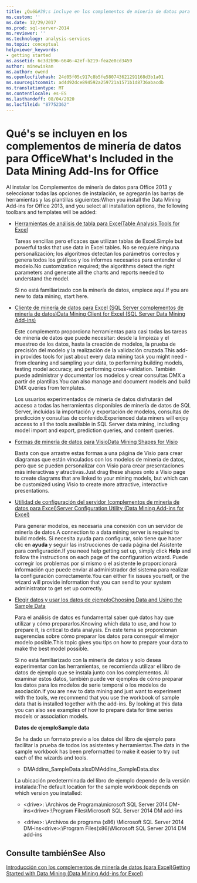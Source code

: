 ```yaml
---
title: ¿Qué&#39;s incluye en los complementos de minería de datos para Office? | Microsoft Docs
ms.custom: ''
ms.date: 12/29/2017
ms.prod: sql-server-2014
ms.reviewer: ''
ms.technology: analysis-services
ms.topic: conceptual
helpviewer_keywords:
- getting started
ms.assetid: 6c3d2b96-6646-42ef-b219-fea2e0cd3459
author: minewiskan
ms.author: owend
ms.openlocfilehash: 24d05f05c917c8b5fe580743621291168d3b1a01
ms.sourcegitcommit: ad4d92dce894592a259721a1571b1d8736abacdb
ms.translationtype: MT
ms.contentlocale: es-ES
ms.lasthandoff: 08/04/2020
ms.locfileid: "87752362"
---
```

# <a name="what39s-included-in-the-data-mining-add-ins-for-office"></a><span data-ttu-id="ec47f-102">Qué&#39;s se incluyen en los complementos de minería de datos para Office</span><span class="sxs-lookup"><span data-stu-id="ec47f-102">What&#39;s Included in the Data Mining Add-Ins for Office</span></span>
  <span data-ttu-id="ec47f-103">Al instalar los Complementos de minería de datos para Office 2013 y seleccionar todas las opciones de instalación, se agregarán las barras de herramientas y las plantillas siguientes:</span><span class="sxs-lookup"><span data-stu-id="ec47f-103">When you install the Data Mining Add-ins for Office 2013, and you select all installation options, the following toolbars and templates will be added:</span></span>  
  
-   [<span data-ttu-id="ec47f-104">Herramientas de análisis de tabla para Excel</span><span class="sxs-lookup"><span data-stu-id="ec47f-104">Table Analysis Tools for Excel</span></span>](table-analysis-tools-for-excel.md)  
  
     <span data-ttu-id="ec47f-105">Tareas sencillas pero eficaces que utilizan tablas de Excel.</span><span class="sxs-lookup"><span data-stu-id="ec47f-105">Simple but powerful tasks that use data in Excel tables.</span></span> <span data-ttu-id="ec47f-106">No se requiere ninguna personalización; los algoritmos detectan los parámetros correctos y genera todos los gráficos y los informes necesarios para entender el modelo.</span><span class="sxs-lookup"><span data-stu-id="ec47f-106">No customization required; the algorithms detect the right parameters and generate all the charts and reports needed to understand the model.</span></span>  
  
     <span data-ttu-id="ec47f-107">Si no está familiarizado con la minería de datos, empiece aquí.</span><span class="sxs-lookup"><span data-stu-id="ec47f-107">If you are new to data mining, start here.</span></span>  
  
-   [<span data-ttu-id="ec47f-108">Cliente de minería de datos para Excel &#40;SQL Server complementos de minería de datos&#41;</span><span class="sxs-lookup"><span data-stu-id="ec47f-108">Data Mining Client for Excel &#40;SQL Server Data Mining Add-ins&#41;</span></span>](data-mining-client-for-excel-sql-server-data-mining-add-ins.md)  
  
     <span data-ttu-id="ec47f-109">Este complemento proporciona herramientas para casi todas las tareas de minería de datos que puede necesitar: desde la limpieza y el muestreo de los datos, hasta la creación de modelos, la prueba de precisión del modelo y la realización de la validación cruzada.</span><span class="sxs-lookup"><span data-stu-id="ec47f-109">This add-in provides tools for just about every data mining task you might need - from cleaning and sampling your data, to performing building models, testing model accuracy, and performing cross-validation.</span></span> <span data-ttu-id="ec47f-110">También puede administrar y documentar los modelos y crear consultas DMX a partir de plantillas.</span><span class="sxs-lookup"><span data-stu-id="ec47f-110">You can also manage and document models and build DMX queries from templates.</span></span>  
  
     <span data-ttu-id="ec47f-111">Los usuarios experimentados de minería de datos disfrutarán del acceso a todas las herramientas disponibles de minería de datos de SQL Server, incluidas la importación y exportación de modelos, consultas de predicción y consultas de contenido.</span><span class="sxs-lookup"><span data-stu-id="ec47f-111">Experienced data miners will enjoy access to all the tools available in SQL Server data mining, including model import and export, prediction queries, and content queries.</span></span>  
  
-   [<span data-ttu-id="ec47f-112">Formas de minería de datos para Visio</span><span class="sxs-lookup"><span data-stu-id="ec47f-112">Data Mining Shapes for Visio</span></span>](data-mining-shapes-for-visio.md)  
  
     <span data-ttu-id="ec47f-113">Basta con que arrastre estas formas a una página de Visio para crear diagramas que están vinculados con los modelos de minería de datos, pero que se pueden personalizar con Visio para crear presentaciones más interactivas y atractivas.</span><span class="sxs-lookup"><span data-stu-id="ec47f-113">Just drag these shapes onto a Visio page to create diagrams that are linked to your mining models, but which can be customized using Visio to create more attractive, interactive presentations.</span></span>  
  
-   [<span data-ttu-id="ec47f-114">Utilidad de configuración del servidor &#40;complementos de minería de datos para Excel&#41;</span><span class="sxs-lookup"><span data-stu-id="ec47f-114">Server Configuration Utility &#40;Data Mining Add-ins for Excel&#41;</span></span>](server-configuration-utility-data-mining-add-ins-for-excel.md)  
  
     <span data-ttu-id="ec47f-115">Para generar modelos, es necesaria una conexión con un servidor de minería de datos.</span><span class="sxs-lookup"><span data-stu-id="ec47f-115">A connection to a data mining server is required to build models.</span></span> <span data-ttu-id="ec47f-116">Si necesita ayuda para configurar, solo tiene que hacer clic en **ayuda** y seguir las instrucciones de cada página del Asistente para configuración.</span><span class="sxs-lookup"><span data-stu-id="ec47f-116">If you need help getting set up, simply click **Help** and follow the instructions on each page of the configuration wizard.</span></span> <span data-ttu-id="ec47f-117">Puede corregir los problemas por sí mismo o el asistente le proporcionará información que puede enviar al administrador del sistema para realizar la configuración correctamente.</span><span class="sxs-lookup"><span data-stu-id="ec47f-117">You can either fix issues yourself, or the wizard will provide information that you can send to your system administrator to get set up correctly.</span></span>  
  
-   [<span data-ttu-id="ec47f-118">Elegir datos y usar los datos de ejemplo</span><span class="sxs-lookup"><span data-stu-id="ec47f-118">Choosing Data and Using the Sample Data</span></span>](choosing-data-for-data-mining.md)  
  
     <span data-ttu-id="ec47f-119">Para el análisis de datos es fundamental saber qué datos hay que utilizar y cómo prepararlos.</span><span class="sxs-lookup"><span data-stu-id="ec47f-119">Knowing which data to use, and how to prepare it, is critical to data analysis.</span></span> <span data-ttu-id="ec47f-120">En este tema se proporcionan sugerencias sobre cómo preparar los datos para conseguir el mejor modelo posible.</span><span class="sxs-lookup"><span data-stu-id="ec47f-120">This topic gives you tips on how to prepare your data to make the best model possible.</span></span>  
  
     <span data-ttu-id="ec47f-121">Si no está familiarizado con la minería de datos y solo desea experimentar con las herramientas, se recomienda utilizar el libro de datos de ejemplo que se instala junto con los complementos. Al examinar estos datos, también puede ver ejemplos de cómo preparar los datos para los modelos de serie temporal o los modelos de asociación.</span><span class="sxs-lookup"><span data-stu-id="ec47f-121">If you are new to data mining and just want to experiment with the tools, we recommend that you use the workbook of sample data that is installed together with the add-ins. By looking at this data you can also see examples of how to prepare data for time series models or association models.</span></span>  
  
     <span data-ttu-id="ec47f-122">**Datos de ejemplo**</span><span class="sxs-lookup"><span data-stu-id="ec47f-122">**Sample data**</span></span>  
  
     <span data-ttu-id="ec47f-123">Se ha dado un formato previo a los datos del libro de ejemplo para facilitar la prueba de todos los asistentes y herramientas.</span><span class="sxs-lookup"><span data-stu-id="ec47f-123">The data in the sample workbook has been preformatted to make it easier to try out each of the wizards and tools.</span></span>  
  
    -   <span data-ttu-id="ec47f-124">DMAddins_SampleData.xlsx</span><span class="sxs-lookup"><span data-stu-id="ec47f-124">DMAddins_SampleData.xlsx</span></span>  
  
     <span data-ttu-id="ec47f-125">La ubicación predeterminada del libro de ejemplo depende de la versión instalada:</span><span class="sxs-lookup"><span data-stu-id="ec47f-125">The default location for the sample workbook depends on which version you installed:</span></span>  
  
    -   <span data-ttu-id="ec47f-126">\<drive>: \Archivos de Programa\microsoft SQL Server 2014 DM-ins</span><span class="sxs-lookup"><span data-stu-id="ec47f-126">\<drive>:\Program Files\Microsoft SQL Server 2014 DM add-ins</span></span>  
  
    -   <span data-ttu-id="ec47f-127">\<drive>: \Archivos de programa (x86) \Microsoft SQL Server 2014 DM-ins</span><span class="sxs-lookup"><span data-stu-id="ec47f-127">\<drive>:\Program Files(x86)\Microsoft SQL Server 2014 DM add-ins</span></span>  
  
## <a name="see-also"></a><span data-ttu-id="ec47f-128">Consulte también</span><span class="sxs-lookup"><span data-stu-id="ec47f-128">See Also</span></span>  
 [<span data-ttu-id="ec47f-129">Introducción con los complementos de minería de datos &#40;para Excel&#41;</span><span class="sxs-lookup"><span data-stu-id="ec47f-129">Getting Started with Data Mining &#40;Data Mining Add-ins for Excel&#41;</span></span>](getting-started-with-data-mining-data-mining-add-ins-for-excel.md)  
  
  
